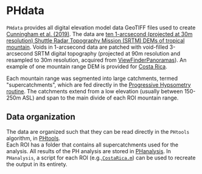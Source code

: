 # PHdata

`PHdata` provides all digital elevation model data GeoTIFF files used to create 
[Cunningham et al. (2019)](https://mcunningham917.github.io/PHdoc/Publications).
The data are [ten 1-arcsecond (projected at 30m resolution) Shuttle Radar Topography Mission (SRTM) DEMs of tropical mountain](https://mcunningham917.github.io/PHdoc/Data/). 
Voids in 1-arcsecond data are patched with void-filled 3-arcsecond SRTM digital topography
 (projected at 90m resolution and resampled to 30m resolution, acquired from 
 [ViewFinderPanoramas](http://www.viewfinderpanoramas.org/Coverage%20map%20viewfinderpanoramas_org3.htm)).
  An example of one mountain range DEM is provided for 
  [Costa Rica](https://github.com/mcunningham917/PHdata/tree/master/CostaRica/DEM). 

Each mountain range was segmented into large catchments, termed "supercatchments", 
which are fed directly in the 
[Progressive Hypsometry routine](https://mcunningham917.github.io/PHdoc/Method/). 
The catchments extend from a low elevation (usually between 150-250m ASL) and span 
to the main divide of each ROI mountain range. 

## Data organization

The data are organized such that they can be read directly in the `PHtools` algorithm, in 
[PHtools](https://github.com/mcunningham917/PHtools).  
Each ROI has a folder that contains all supercatchments used for the analysis. All results of
the PH analysis are stored in [PHanalysis](https://github.com/mcunningham917/PHanalysis). In `PHanalysis`,
a script for each ROI (e.g.,[`CostaRica.m`](https://github.com/mcunningham917/PHanalysis/blob/master/CostaRica.m)) 
can be used to recreate the output in its entirety.
